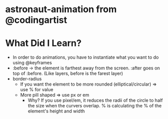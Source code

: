 # astronaut-animation from @codingartist

# What Did I Learn? 
- In order to do animations, you have to instantiate what you want to do using @keyframes 
- :before -> the element is farthest away from the screen. :after goes on top of :before. (Like layers, before is the farest layer)
- border-radius
  - If you want the element to be more rounded (elliptical/circular) => use % for value
  - More pill shaped => use px or em
    - Why? 
      If you use pixel/em, it reduces the radii of the circle to half the size when the curvers overlap.
      % is calculating the % of the element's height and width
     
    
    
